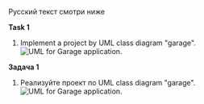 Русский текст смотри ниже

**Task 1**

1. Implement a project by UML class diagram "garage". <img practice="https://raw.githubusercontent.com/ait-tr/cohort31.1/main/basic_programming/lesson_29/garage.jpg" alt="UML for Garage application"/>.

**Задача 1**

1. Реализуйте проект по UML class diagram "garage". <img practice="https://raw.githubusercontent.com/ait-tr/cohort31.1/main/basic_programming/lesson_29/garage.jpg" alt="UML for Garage application"/>.
